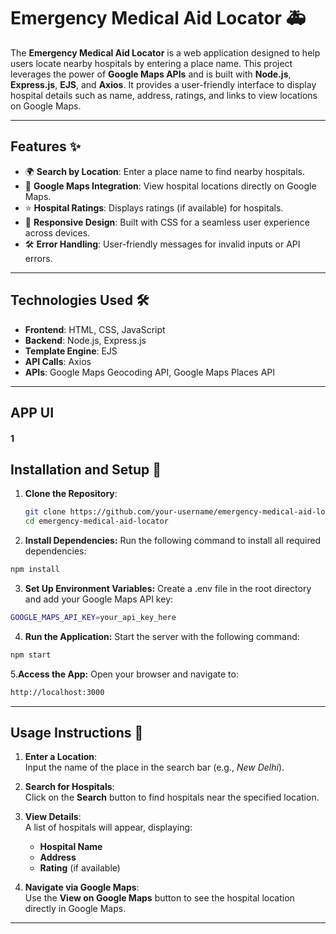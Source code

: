 # Emergency Medical Aid Locator 🚑

The **Emergency Medical Aid Locator** is a web application designed to help users locate nearby hospitals by entering a place name. This project leverages the power of **Google Maps APIs** and is built with **Node.js**, **Express.js**, **EJS**, and **Axios**. It provides a user-friendly interface to display hospital details such as name, address, ratings, and links to view locations on Google Maps.

---

## Features ✨
- 🌍 **Search by Location**: Enter a place name to find nearby hospitals.
- 📍 **Google Maps Integration**: View hospital locations directly on Google Maps.
- ⭐ **Hospital Ratings**: Displays ratings (if available) for hospitals.
- 🎨 **Responsive Design**: Built with CSS for a seamless user experience across devices.
- 🛠️ **Error Handling**: User-friendly messages for invalid inputs or API errors.

---

## Technologies Used 🛠️
- **Frontend**: HTML, CSS, JavaScript
- **Backend**: Node.js, Express.js
- **Template Engine**: EJS
- **API Calls**: Axios
- **APIs**: Google Maps Geocoding API, Google Maps Places API

---

## APP UI

#### 1


## Installation and Setup 🚀

1. **Clone the Repository**:
   ```bash
   git clone https://github.com/your-username/emergency-medical-aid-locator.git
   cd emergency-medical-aid-locator

2. **Install Dependencies:** Run the following command to install all required dependencies:
  ```bash
  npm install
```
3. **Set Up Environment Variables:** Create a .env file in the root directory and add your Google Maps API key:
```bash
GOOGLE_MAPS_API_KEY=your_api_key_here
```
4. **Run the Application:** Start the server with the following command:

```bash
npm start
```
5.**Access the App:** Open your browser and navigate to:
```bash
http://localhost:3000
```

---

## Usage Instructions 📖

1. **Enter a Location**:  
   Input the name of the place in the search bar (e.g., *New Delhi*).

2. **Search for Hospitals**:  
   Click on the **Search** button to find hospitals near the specified location.

3. **View Details**:  
   A list of hospitals will appear, displaying:
   - **Hospital Name**
   - **Address**
   - **Rating** (if available)

4. **Navigate via Google Maps**:  
   Use the **View on Google Maps** button to see the hospital location directly in Google Maps.

---


